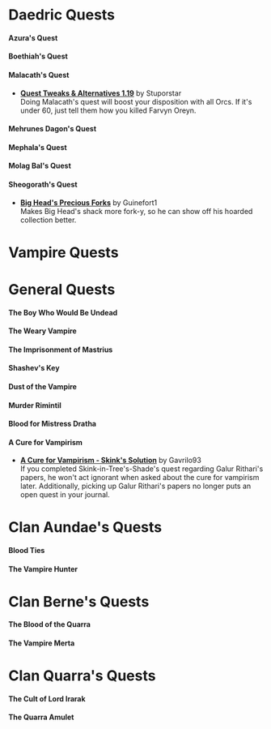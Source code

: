 # Daedric Quests

#### Azura's Quest
#### Boethiah's Quest
#### Malacath's Quest
* [**Quest Tweaks & Alternatives 1.19**](https://www.dropbox.com/s/0ihtlpfrzfhiwxo/QTA_1.19.7z?dl=0) by Stuporstar  
Doing Malacath's quest will boost your disposition with all Orcs. If it's under 60, just tell them how you killed Farvyn Oreyn.
#### Mehrunes Dagon's Quest
#### Mephala's Quest
#### Molag Bal's Quest
#### Sheogorath's Quest
* [**Big Head's Precious Forks**](https://www.nexusmods.com/morrowind/mods/45689) by Guinefort1  
Makes Big Head's shack more fork-y, so he can show off his hoarded collection better.  

# Vampire Quests
# General Quests
#### The Boy Who Would Be Undead
#### The Weary Vampire
#### The Imprisonment of Mastrius
#### Shashev's Key
#### Dust of the Vampire
#### Murder Rimintil
#### Blood for Mistress Dratha
#### A Cure for Vampirism
* [**A Cure for Vampirism - Skink's Solution**](https://www.nexusmods.com/morrowind/mods/47375) by Gavrilo93  
If you completed Skink-in-Tree's-Shade's quest regarding Galur Rithari's papers, he won't act ignorant when asked about the cure for vampirism later. Additionally, picking up Galur Rithari's papers no longer puts an open quest in your journal.  

# Clan Aundae's Quests
#### Blood Ties
#### The Vampire Hunter

# Clan Berne's Quests
#### The Blood of the Quarra
#### The Vampire Merta

# Clan Quarra's Quests
#### The Cult of Lord Irarak
#### The Quarra Amulet
